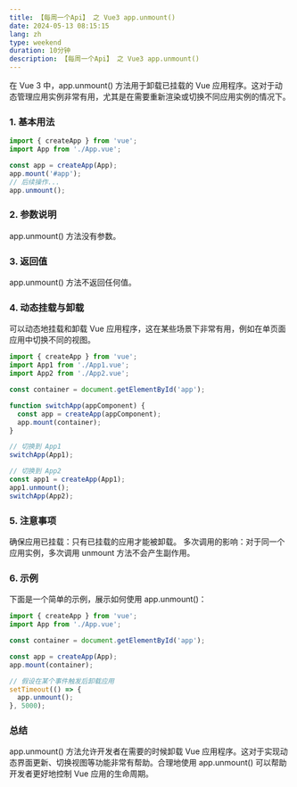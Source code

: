 ```yaml
---
title: 【每周一个Api】 之 Vue3 app.unmount()
date: 2024-05-13 08:15:15
lang: zh
type: weekend
duration: 10分钟
description: 【每周一个Api】 之 Vue3 app.unmount()
---
```

在 Vue 3 中，app.unmount() 方法用于卸载已挂载的 Vue 应用程序。这对于动态管理应用实例非常有用，尤其是在需要重新渲染或切换不同应用实例的情况下。

### 1. 基本用法

```javascript
import { createApp } from 'vue';
import App from './App.vue';

const app = createApp(App);
app.mount('#app');
// 后续操作...
app.unmount();
```

### 2. 参数说明
app.unmount() 方法没有参数。

### 3. 返回值
app.unmount() 方法不返回任何值。

### 4. 动态挂载与卸载
可以动态地挂载和卸载 Vue 应用程序，这在某些场景下非常有用，例如在单页面应用中切换不同的视图。
```javascript
import { createApp } from 'vue';
import App1 from './App1.vue';
import App2 from './App2.vue';

const container = document.getElementById('app');

function switchApp(appComponent) {
  const app = createApp(appComponent);
  app.mount(container);
}

// 切换到 App1
switchApp(App1);

// 切换到 App2
const app1 = createApp(App1);
app1.unmount();
switchApp(App2);
```
### 5. 注意事项
确保应用已挂载：只有已挂载的应用才能被卸载。
多次调用的影响：对于同一个应用实例，多次调用 unmount 方法不会产生副作用。
### 6. 示例
下面是一个简单的示例，展示如何使用 app.unmount()：
```javascript
import { createApp } from 'vue';
import App from './App.vue';

const container = document.getElementById('app');

const app = createApp(App);
app.mount(container);

// 假设在某个事件触发后卸载应用
setTimeout(() => {
  app.unmount();
}, 5000);
```
### 总结
app.unmount() 方法允许开发者在需要的时候卸载 Vue 应用程序。这对于实现动态界面更新、切换视图等功能非常有帮助。合理地使用 app.unmount() 可以帮助开发者更好地控制 Vue 应用的生命周期。